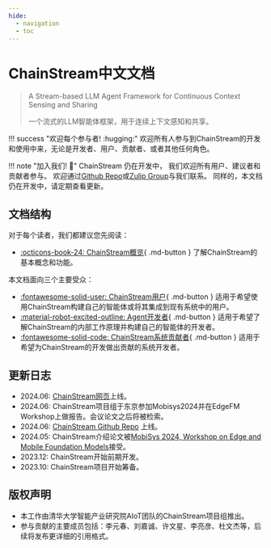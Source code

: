 ```yaml
---
hide:
  - navigation
  - toc
---
```


# ChainStream中文文档

> A Stream-based LLM Agent Framework for Continuous Context Sensing and Sharing 
> 
> 一个流式的LLM智能体框架，用于连续上下文感知和共享。

!!! success "欢迎每个参与者! :hugging:"
    欢迎所有人参与到ChainStream的开发和使用中来，无论是开发者、用户、贡献者、或者其他任何角色。

!!! note "加入我们! :raising_hand:"
    ChainStream 仍在开发中， 我们欢迎所有用户、建议者和贡献者参与。 欢迎通过[Github Repo](https://github.com/MobileLLM/ChainStream)或[Zulip Group](https://mobilellm.zulipchat.com/#narrow/stream/419866-web-public/topic/ChainStream)与我们联系。
    同样的，本文档仍在开发中，请定期查看更新。

## 文档结构

对于每个读者，我们都建议您先阅读：

- [:octicons-book-24: ChainStream概览](SystemOverview/WHAT_IS_CHAINSTREAM/){ .md-button } 了解ChainStream的基本概念和功能。

本文档面向三个主要受众：

- [:fontawesome-solid-user: ChainStream用户](UserGuide/INSTALLATION/){ .md-button } 适用于希望使用ChainStream构建自己的智能体或将其集成到现有系统中的用户。
- [:material-robot-excited-outline: Agent开发者](AgentDevelopmentGuide/AGENT_DEVELOPMENT_OVERVIEW/){ .md-button } 适用于希望了解ChainStream的内部工作原理并构建自己的智能体的开发者。
- [:fontawesome-solid-code: ChainStream系统贡献者](ChainStreamDevelopmentGuide/CHAINSTREAM_SYS_DEVELOPMENT_OVERVIEW/){ .md-button } 适用于希望为ChainStream的开发做出贡献的系统开发者。

## 更新日志

- 2024.06: [ChainStream网页](https://mobilellm.github.io/ChainStream/)上线。
- 2024.06: ChainStream项目组于东京参加Mobisys2024并在EdgeFM Workshop上做报告。会议论文之后将被检索。
- 2024.06: [ChainStream Github Repo](https://github.com/MobileLLM/ChainStream) 上线。
- 2024.05: ChainStream介绍论文被[MobiSys 2024, Workshop on Edge and Mobile Foundation Models](https://edgefm.github.io/)接受。
- 2023.12: ChainStream开始前期开发。
- 2023.10: ChainStream项目开始筹备。 

## 版权声明
- 本工作由清华大学智能产业研究院AIoT团队的ChainStream项目组推出。
- 参与贡献的主要成员包括：李元春、刘嘉诚、许文星、李亮彦、杜文杰等，后续将发布更详细的引用格式。